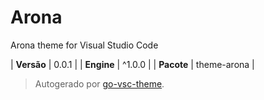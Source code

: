 # Arona

Arona theme for Visual Studio Code

| **Versão** | 0.0.1 |
| **Engine** | ^1.0.0 |
| **Pacote** | theme-arona |

> Autogerado por [go-vsc-theme](https://github.com/natalbu/go-vsc-theme).
